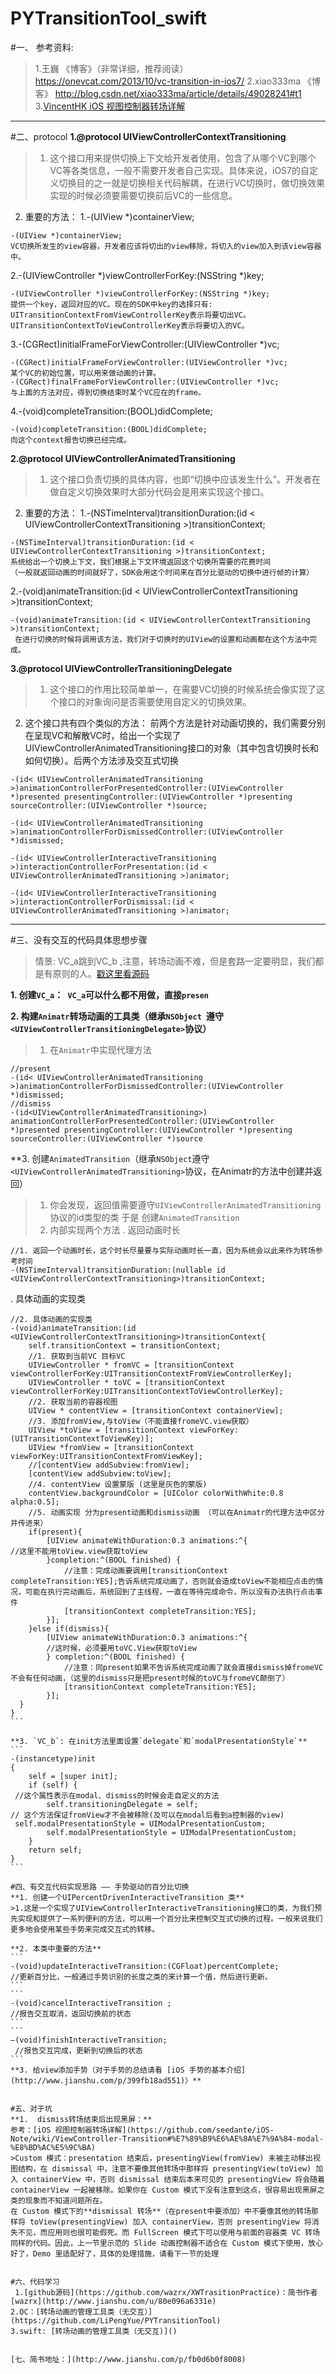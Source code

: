 # PYTransitionTool_swift

#一、 参考资料:
> 1.王巍 《博客》（非常详细，推荐阅读）
https://onevcat.com/2013/10/vc-transition-in-ios7/
2.xiao333ma 《博客》
http://blog.csdn.net/xiao333ma/article/details/49028241#t1
3.[VincentHK](http://www.jianshu.com/u/b3fda29e8dfb)[ iOS 视图控制器转场详解](http://www.jianshu.com/p/c26a4180b375)

-----------------------------------------------------------------------
#二、protocol
**1.@protocol UIViewControllerContextTransitioning**
>1. 这个接口用来提供切换上下文给开发者使用，包含了从哪个VC到哪个VC等各类信息，一般不需要开发者自己实现。具体来说，iOS7的自定义切换目的之一就是切换相关代码解耦，在进行VC切换时，做切换效果实现的时候必须要需要切换前后VC的一些信息。
2. 重要的方法：
1.-(UIView *)containerView; 
```
-(UIView *)containerView; 
VC切换所发生的view容器，开发者应该将切出的view移除，将切入的view加入到该view容器中。
```
2.-(UIViewController *)viewControllerForKey:(NSString *)key; 
```
-(UIViewController *)viewControllerForKey:(NSString *)key; 
提供一个key，返回对应的VC。现在的SDK中key的选择只有:
UITransitionContextFromViewControllerKey表示将要切出VC。
UITransitionContextToViewControllerKey表示将要切入的VC。
```
3.-(CGRect)initialFrameForViewController:(UIViewController *)vc; 
```
-(CGRect)initialFrameForViewController:(UIViewController *)vc; 
某个VC的初始位置，可以用来做动画的计算。
-(CGRect)finalFrameForViewController:(UIViewController *)vc; 
与上面的方法对应，得到切换结束时某个VC应在的frame。
```
4.-(void)completeTransition:(BOOL)didComplete; 
```
-(void)completeTransition:(BOOL)didComplete; 
向这个context报告切换已经完成。
```

**2.@protocol UIViewControllerAnimatedTransitioning**
>1.  这个接口负责切换的具体内容，也即“切换中应该发生什么”。开发者在做自定义切换效果时大部分代码会是用来实现这个接口。
2. 重要的方法：
1.-(NSTimeInterval)transitionDuration:(id < UIViewControllerContextTransitioning >)transitionContext; 
```
-(NSTimeInterval)transitionDuration:(id < UIViewControllerContextTransitioning >)transitionContext; 
系统给出一个切换上下文，我们根据上下文环境返回这个切换所需要的花费时间
（一般就返回动画的时间就好了，SDK会用这个时间来在百分比驱动的切换中进行帧的计算）
```
2.-(void)animateTransition:(id < UIViewControllerContextTransitioning >)transitionContext;
```
-(void)animateTransition:(id < UIViewControllerContextTransitioning >)transitionContext;
 在进行切换的时候将调用该方法，我们对于切换时的UIView的设置和动画都在这个方法中完成。
```

**3.@protocol UIViewControllerTransitioningDelegate**
>1. 这个接口的作用比较简单单一，在需要VC切换的时候系统会像实现了这个接口的对象询问是否需要使用自定义的切换效果。
2. 这个接口共有四个类似的方法：
前两个方法是针对动画切换的，我们需要分别在呈现VC和解散VC时，给出一个实现了UIViewControllerAnimatedTransitioning接口的对象（其中包含切换时长和如何切换）。后两个方法涉及交互式切换
```
-(id< UIViewControllerAnimatedTransitioning >)animationControllerForPresentedController:(UIViewController *)presented presentingController:(UIViewController *)presenting sourceController:(UIViewController *)source;
```
```
-(id< UIViewControllerAnimatedTransitioning >)animationControllerForDismissedController:(UIViewController *)dismissed;
```
```
-(id< UIViewControllerInteractiveTransitioning >)interactionControllerForPresentation:(id < UIViewControllerAnimatedTransitioning >)animator;
```
```
-(id< UIViewControllerInteractiveTransitioning >)interactionControllerForDismissal:(id < UIViewControllerAnimatedTransitioning >)animator;
```

-----------------------------------------------------------------------

#三、没有交互的代码具体思想步骤
>情景: VC_a跳到VC_b ,注意，转场动画不难，但是套路一定要明显，我们都是有原则的人。[戳这里看源码](https://github.com/LiPengYue/PYTransitionTool)

**1. 创建`VC_a`：` VC_a`可以什么都不用做，直接`presen`**

**2. 构建`Animatr`转场动画的工具类（继承`NSObject `遵守`<UIViewControllerTransitioningDelegate>`协议）**
>1. 在`Animatr`中实现代理方法
```
//present
-(id< UIViewControllerAnimatedTransitioning >)animationControllerForDismissedController:(UIViewController *)dismissed;
//dismiss
-(id<UIViewControllerAnimatedTransitioning>) animationControllerForPresentedController:(UIViewController *)presented presentingController:(UIViewController *)presenting sourceController:(UIViewController *)source
```

**3. 创建`AnimatedTransition`（继承`NSObject`遵守`<UIViewControllerAnimatedTransitioning>`协议，在Animatr的方法中创建并返回）
>1. 你会发现，返回值需要遵守`UIViewControllerAnimatedTransitioning `协议的id类型的类
于是  创建`AnimatedTransition`
>2. 内部实现两个方法
 . 返回动画时长
```
//1. 返回一个动画时长，这个时长尽量要与实际动画时长一直，因为系统会以此来作为转场参考时间
-(NSTimeInterval)transitionDuration:(nullable id <UIViewControllerContextTransitioning>)transitionContext;
```
 . 具体动画的实现类
````
//2. 具体动画的实现类
-(void)animateTransition:(id <UIViewControllerContextTransitioning>)transitionContext{
    self.transitionContext = transitionContext;
    //1. 获取到当前VC 目标VC
    UIViewController * fromVC = [transitionContext viewControllerForKey:UITransitionContextFromViewControllerKey];
    UIViewController * toVC = [transitionContext viewControllerForKey:UITransitionContextToViewControllerKey];
    //2. 获取当前的容器视图
    UIView * contentView = [transitionContext containerView];
    //3. 添加fromView,与toView（不能直接fromeVC.view获取）
    UIView *toView = [transitionContext viewForKey:(UITransitionContextToViewKey)];
    UIView *fromView = [transitionContext viewForKey:UITransitionContextFromViewKey];
    //[contentView addSubview:fromView];
    [contentView addSubview:toView];
    //4. contentView 设置蒙版 (这里是灰色的蒙版)
    contentView.backgroundColor = [UIColor colorWithWhite:0.8 alpha:0.5];
    //5. 动画实现 分为present动画和dismiss动画 （可以在Animatr的代理方法中区分并传进来）
    if(present){
        [UIView animateWithDuration:0.3 animations:^{
//这里不能用toView.view获取toView
        }completion:^(BOOL finished) {
            //注意：完成动画要调用[transitionContext completeTransition:YES];告诉系统完成动画了，否则就会造成toView不能相应点击的情况，可能在执行完动画后，系统回到了主线程，一直在等待完成命令，所以没有办法执行点击事件
            [transitionContext completeTransition:YES];
        }];
    }else if(dismiss){
        [UIView animateWithDuration:0.3 animations:^{
        //这时候，必须要用toVC.View获取toView
        } completion:^(BOOL finished) {
            //注意：同present如果不告诉系统完成动画了就会直接dismiss掉fromeVC不会有任何动画，（这里的dismiss只是把present时候的toVC与fromeVC颠倒了）
            [transitionContext completeTransition:YES];
        }];
  }    
}
```

**3. `VC_b`: 在init方法里面设置`delegate`和`modalPresentationStyle`**
```
-(instancetype)init
{
    self = [super init];
    if (self) {
 //这个属性表示在modal、dismiss的时候会走自定义的方法
        self.transitioningDelegate = self;
// 这个方法保证fromView才不会被移除(及可以在modal后看到a控制器的view)
 self.modalPresentationStyle = UIModalPresentationCustom;
        self.modalPresentationStyle = UIModalPresentationCustom;
    }
    return self;
}
```

#四、有交互代码实现思路 —— 手势驱动的百分比切换
**1. 创建一个UIPercentDrivenInteractiveTransition 类**
>1.这是一个实现了UIViewControllerInteractiveTransitioning接口的类，为我们预先实现和提供了一系列便利的方法，可以用一个百分比来控制交互式切换的过程。一般来说我们更多地会使用某些手势来完成交互式的转移。

**2. 本类中重要的方法**
```
-(void)updateInteractiveTransition:(CGFloat)percentComplete;
//更新百分比，一般通过手势识别的长度之类的来计算一个值，然后进行更新。
```
```
-(void)cancelInteractiveTransition ;
//报告交互取消，返回切换前的状态
```
```
–(void)finishInteractiveTransition;
 //报告交互完成，更新到切换后的状态
```
**3. 给view添加手势（对于手势的总结请看 [iOS 手势的基本介绍](http://www.jianshu.com/p/399fb18ad551)）**


#五、对于坑
**1.  dismiss转场结束后出现黑屏：**
参考：[iOS 视图控制器转场详解](https://github.com/seedante/iOS-Note/wiki/ViewController-Transition#%E7%89%B9%E6%AE%8A%E7%9A%84-modal-%E8%BD%AC%E5%9C%BA)
>Custom 模式：presentation 结束后，presentingView(fromView) 未被主动移出视图结构，在 dismissal 中，注意不要像其他转场中那样将 presentingView(toView) 加入 containerView 中，否则 dismissal 结束后本来可见的 presentingView 将会随着 containerView 一起被移除。如果你在 Custom 模式下没有注意到这点，很容易出现黑屏之类的现象而不知道问题所在。
在 Custom 模式下的**dismissal 转场**（在present中要添加）中不要像其他的转场那样将 toView(presentingView) 加入 containerView，否则 presentingView 将消失不见，而应用则也很可能假死。而 FullScreen 模式下可以使用与前面的容器类 VC 转场同样的代码。因此，上一节里示范的 Slide 动画控制器不适合在 Custom 模式下使用，放心好了，Demo 里适配好了，具体的处理措施，请看下一节的处理


#六、代码学习
 1.[github源码](https://github.com/wazrx/XWTrasitionPractice)：简书作者[wazrx](http://www.jianshu.com/u/80e096a6331e)
2.OC：[转场动画的管理工具类（无交互）](https://github.com/LiPengYue/PYTransitionTool)
3.swift: [转场动画的管理工具类（无交互)]()


[七、简书地址：](http://www.jianshu.com/p/fb0d6b0f8008)
